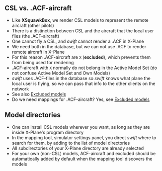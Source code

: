 <!--
    SPDX-FileCopyrightText: Copyright (C) swift Project Community / Contributors
    SPDX-License-Identifier: GFDL-1.3-only
-->

## CSL vs. .ACF-aircraft
* Like **XSquawkBox**, we render CSL models to represent the remote aircraft (other pilots)
* There is a distinction between CSL and the aircraft that the local user flies (the .ACF-aircraft)
* One cannot fly a CSL, and *swift* cannot render a .ACF in X-Plane
* We need both in the database, but we can not use .ACF to render remote aircraft in X-Plane
* For this reason .ACF-aircraft are ``X`` (**excluded**), which prevents them from being used for rendering
* .ACF-aircraft with ``X`` normally do not belong in the Active Model Set (do not confuse Active Model Set and Own Models)
* *swift* uses .ACF-files in the database so *swift* knows what plane the local user is flying, so we can pass that info to the other clients on the network
* See also [Excluded models](./excluded_models.md)
* Do we need mappings for .ACF-aircraft? Yes, see [Excluded models](./excluded_models.md)

## Model directories
* One can install CSL models wherever you want, as long as they are inside X-Plane's program directory
* In the mapping tool, simulator settings panel, you direct *swift* where to search for them, by adding to the list of model directories
* All subdirectories of your X-Plane directory are already selected
* For your own (non-CSL) models, ACF-aircraft and excluded should be automatically added by default when the mapping tool discovers the models
